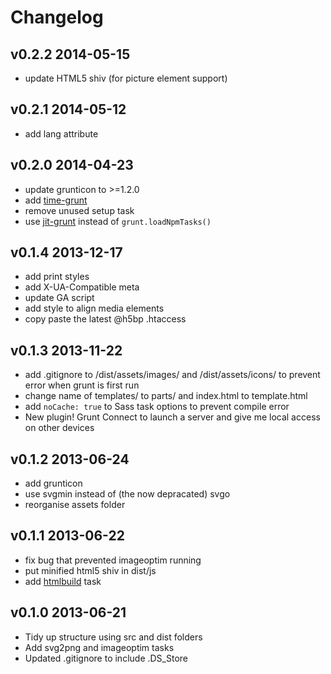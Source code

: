 # Changelog

## v0.2.2 2014-05-15

* update HTML5 shiv (for picture element support)

## v0.2.1 2014-05-12

* add lang attribute

## v0.2.0 2014-04-23

* update grunticon to >=1.2.0
* add [time-grunt](https://github.com/sindresorhus/time-grunt)
* remove unused setup task
* use [jit-grunt](https://github.com/shootaroo/jit-grunt) instead of `grunt.loadNpmTasks()`

## v0.1.4 2013-12-17

* add print styles
* add X-UA-Compatible meta
* update GA script
* add style to align media elements
* copy paste the latest @h5bp .htaccess

## v0.1.3 2013-11-22

* add .gitignore to /dist/assets/images/ and /dist/assets/icons/ to prevent error when grunt is first run
* change name of templates/ to parts/ and index.html to template.html
* add `noCache: true` to Sass task options to prevent compile error
* New plugin! Grunt Connect to launch a server and give me local access on other devices

## v0.1.2 2013-06-24

* add grunticon
* use svgmin instead of (the now depracated) svgo
* reorganise assets folder

## v0.1.1 2013-06-22

* fix bug that prevented imageoptim running
* put minified html5 shiv in dist/js
* add [htmlbuild](https://github.com/spatools/grunt-html-build) task

## v0.1.0 2013-06-21

* Tidy up structure using src and dist folders
* Add svg2png and imageoptim tasks
* Updated .gitignore to include .DS_Store